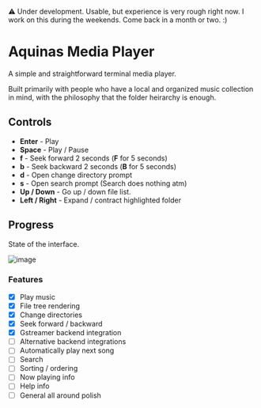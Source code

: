⚠️ Under development. Usable, but experience is very rough right now. I work on this during the weekends. Come back in a month or two. :)

# Aquinas Media Player

A simple and straightforward terminal media player.

Built primarily with people who have a local and organized music collection in mind, with the philosophy that the folder heirarchy is enough.

## Controls

- **Enter** - Play
- **Space** - Play / Pause
- **f** - Seek forward 2 seconds (**F** for 5 seconds)
- **b** - Seek backward 2 seconds (**B** for 5 seconds)
- **d** - Open change directory prompt
- **s** - Open search prompt (Search does nothing atm)
- **Up / Down** - Go up / down file list.
- **Left / Right** - Expand / contract highlighted folder



## Progress

State of the interface.

![image](https://user-images.githubusercontent.com/779390/142747234-1b4ef088-2903-42b1-b901-3bdd700685d4.png)

### Features
- [x] Play music
- [x] File tree rendering
- [x] Change directories
- [x] Seek forward / backward
- [x] Gstreamer backend integration
- [ ] Alternative backend integrations
- [ ] Automatically play next song
- [ ] Search
- [ ] Sorting / ordering
- [ ] Now playing info
- [ ] Help info
- [ ] General all around polish
